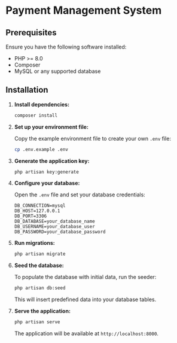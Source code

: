 # Payment Management System



## Prerequisites

Ensure you have the following software installed:

- PHP >= 8.0
- Composer
- MySQL or any supported database

## Installation


1. **Install dependencies:**

    ```bash
    composer install
    ```

2. **Set up your environment file:**

   Copy the example environment file to create your own `.env` file:

    ```bash
    cp .env.example .env
    ```

3. **Generate the application key:**

    ```bash
    php artisan key:generate
    ```

4. **Configure your database:**

   Open the `.env` file and set your database credentials:

    ```env
    DB_CONNECTION=mysql
    DB_HOST=127.0.0.1
    DB_PORT=3306
    DB_DATABASE=your_database_name
    DB_USERNAME=your_database_user
    DB_PASSWORD=your_database_password
    ```

5. **Run migrations:**

    ```bash
    php artisan migrate
    ```

6. **Seed the database:**

   To populate the database with initial data, run the seeder:

    ```bash
    php artisan db:seed
    ```

   This will insert predefined data into your database tables.

7. **Serve the application:**

    ```bash
    php artisan serve
    ```

   The application will be available at `http://localhost:8000`.
